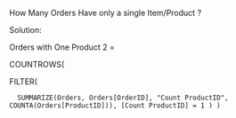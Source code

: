 How Many Orders Have only a single Item/Product ?

Solution:

Orders with One Product 2 = 

COUNTROWS( 
   
   FILTER(

      SUMMARIZE(Orders, Orders[OrderID], "Count ProductID", COUNTA(Orders[ProductID])), [Count ProductID] = 1 ) )
